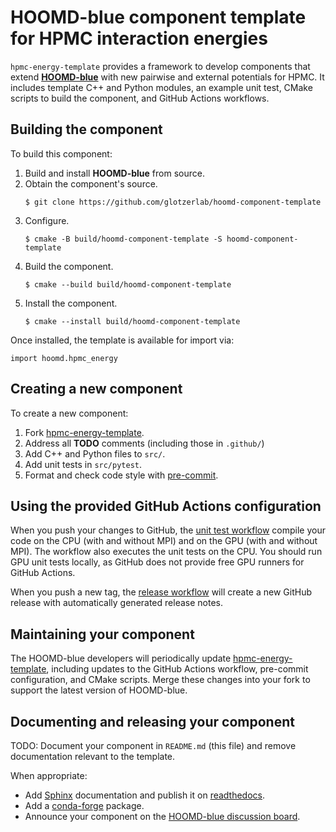 # HOOMD-blue component template for HPMC interaction energies

`hpmc-energy-template` provides a framework to develop components that extend
[**HOOMD-blue**](https://glotzerlab.engin.umich.edu/hoomd-blue/) with new pairwise and
external potentials for HPMC. It includes template C++ and Python modules, an example
unit test, CMake scripts to build the component, and GitHub Actions workflows.

## Building the component

To build this component:

1. Build and install **HOOMD-blue** from source.
2. Obtain the component's source.
    ```
    $ git clone https://github.com/glotzerlab/hoomd-component-template
    ```
3. Configure.
    ```
    $ cmake -B build/hoomd-component-template -S hoomd-component-template
    ```
4. Build the component.
    ```
    $ cmake --build build/hoomd-component-template
    ```
5. Install the component.
    ```
    $ cmake --install build/hoomd-component-template
    ```

Once installed, the template is available for import via:
```
import hoomd.hpmc_energy
```

## Creating a new component

To create a new component:

1. Fork [hpmc-energy-template](https://github.com/glotzerlab/hpmc-energy-template/).
2. Address all **TODO** comments (including those in `.github/`)
3. Add C++ and Python files to `src/`.
4. Add unit tests in `src/pytest`.
5. Format and check code style with [pre-commit](https://pre-commit.com/).

## Using the provided GitHub Actions configuration

When you push your changes to GitHub, the [unit test workflow](.github/workflows/unit-test.yaml)
compile your code on the CPU (with and without MPI) and on the GPU (with and without MPI). The
workflow also executes the unit tests on the CPU. You should run GPU unit tests locally, as GitHub
does not provide free GPU runners for GitHub Actions.

When you push a new tag, the [release workflow](.github/workflows/release.yaml) will create a
new GitHub release with automatically generated release notes.

## Maintaining your component

The HOOMD-blue developers will periodically update
[hpmc-energy-template](https://github.com/glotzerlab/hpmc-energy-template/), including
updates to the GitHub Actions workflow, pre-commit configuration, and CMake scripts. Merge these
changes into your fork to support the latest version of HOOMD-blue.

## Documenting and releasing your component

TODO: Document your component in `README.md` (this file) and remove documentation relevant to the
template.

When appropriate:

* Add [Sphinx](https://www.sphinx-doc.org) documentation and publish it on
[readthedocs](https://www.readthedocs.org).
* Add a [conda-forge](https://conda-forge.org/) package.
* Announce your component on the [HOOMD-blue discussion board](https://github.com/glotzerlab/hoomd-blue/discussions).

